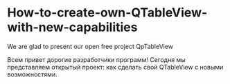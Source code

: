 # How-to-create-own-QTableView-with-new-capabilities
We are glad to present our open free project QpTableView

Всем привет дорогие разработчики программ!
Сегодня мы представляем открытый проект: как сделать свой QTableView с новыми возможностями.
